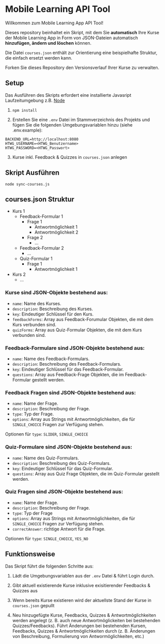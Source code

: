 # Mobile Learning API Tool

Willkommen zum Mobile Learning App API Tool!

Dieses repository beinhaltet ein Skript, mit dem Sie **automatisch** Ihre Kurse der Mobile Learning App in Form von JSON-Dateien automatisch **hinzufügen, ändern und löschen** können. 

Die Datei
`courses.json` enthält zur Orientierung eine beispielhafte Struktur, die einfach ersetzt werden kann.

Forken Sie dieses Repository den Versionsverlauf Ihrer Kurse zu verwalten. 

## Setup

Das Ausführen des Skripts erfordert eine installierte Javasript Laufzeitumgebung z.B. [Node](https://nodejs.org/en)

1. `npm install` 

2. Erstellen Sie eine `.env` Datei im Stammverzeichnis des Projekts und fügen Sie die folgenden Umgebungsvariablen hinzu (siehe .env.example):
```env
BACKEND_URL=http://localhost:8080
HTWG_USERNAME=<HTWG_Benutzername>
HTWG_PASSWORD=<HTWG_Passwort>
```
3. Kurse inkl. Feedback & Quizzes in `courses.json` anlegen

## Skript Ausführen

`node sync-courses.js`

## courses.json Struktur
 
- Kurs 1
  - Feedback-Formular 1
    - Frage 1
      - Antwortmöglichkeit 1 
      - Antwortmöglichkeit 2
    - Frage 2
      - ...
  - Feedback-Formular 2
    - ...
  - Quiz-Formular 1
    - Frage 1
      - Antwortmöglichkeit 1
- Kurs 2
  - ...

### Kurse sind JSON-Objekte bestehend aus: 

- `name`: Name des Kurses.
- `description`: Beschreibung des Kurses.
- `key`: Eindeutiger Schlüssel für den Kurs.
- `feedbackForms`: Array aus Feedback-Forumular Objekten, die mit dem Kurs verbunden sind.
- `quizForms`: Array aus Quiz-Formular Objekten, die mit dem Kurs verbunden sind.

### Feedback-Formulare sind JSON-Objekte bestehend aus:

- `name`: Name des Feedback-Formulars.
- `description`: Beschreibung des Feedback-Formulars.
- `key`: Eindeutiger Schlüssel für das Feedback-Formular.
- `questions`: Array aus Feedback-Frage Objekten, die im Feedback-Formular gestellt werden.

### Feedback Fragen sind JSON-Objekte bestehend aus:

- `name`: Name der Frage.
- `description`: Beschreibung der Frage.
- `type`: Typ der Frage.
- `options`: Array aus Strings mit Antwortmöglichkeiten, die für `SINGLE_CHOICE` Fragen zur Verfügung stehen.

Optionen für `type`: `SLIDER`, `SINGLE_CHOICE`

### Quiz-Formulare sind JSON-Objekte bestehend aus:

- `name`: Name des Quiz-Formulars.
- `description`: Beschreibung des Quiz-Formulars.
- `key`: Eindeutiger Schlüssel für das Quiz-Formular.
- `questions`: Array aus Quiz Frage Objekten, die im Quiz-Formular gestellt werden.

### Quiz Fragen sind JSON-Objekte bestehend aus:

- `name`: Name der Frage.
- `description`: Beschreibung der Frage.
- `type`: Typ der Frage
- `options`: Array aus Strings mit Antwortmöglichkeiten, die für `SINGLE_CHOICE` Fragen zur Verfügung stehen. 
- `correctAnswer`: richtige Antwort für die Frage.

Optionen für `type`: `SINGLE_CHOICE`, `YES_NO`



## Funktionsweise

Das Skript führt die folgenden Schritte aus:

1. Lädt die Umgebungsvariablen aus der `.env` Datei & führt Login durch.

2. Gibt aktuell existierende Kurse inklusive exisitierender Feedbacks & Quizzes aus

3. Wenn bereits Kurse existieren wird der aktuellste Stand der Kurse in `courses.json` gepullt

1. Neu hinzugefügte Kurse, Feedbacks, Quizzes & Antwortmöglichkeiten werden angelegt (z. B. auch neue Antwortmöglickeiten bei bestehenden Quizzes/Feedbacks). Führt Änderungen bei bestehenden Kursen, Feedbacks, Quizzes & Antwortmöglichkeiten durch (z. B. Änderungen von Beschreibung, Formulierung von Antwormöglichkeiten, etc.)